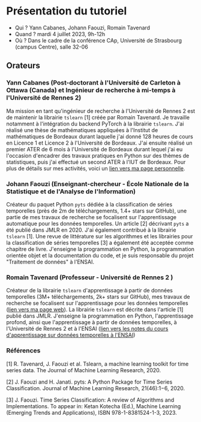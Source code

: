 # Présentation du tutoriel

* Qui ? Yann Cabanes, Johann Faouzi, Romain Tavenard
* Quand ? mardi 4 juillet 2023, 9h-12h
* Où ? Dans le cadre de la conférence CAp, Université de Strasbourg (campus Centre), salle 32-06

## Orateurs

### Yann Cabanes (Post-doctorant à l'Université de Carleton à Ottawa (Canada) et Ingénieur de recherche à mi-temps à l'Université de Rennes 2)
  
Ma mission en tant qu'ingénieur de recherche à l'Université de Rennes 2 est de maintenir la librairie `tslearn` [1] créée par Romain Tavenard.
Je travaille notamment à l'intégration du backend PyTorch à la librairie `tslearn`.
J'ai réalisé une thèse de mathématiques appliquées à l'Institut de mathématiques de Bordeaux durant laquelle j'ai donné 128 heures de cours en Licence 1 et Licence 2 à l'Université de Bordeaux. J'ai ensuite réalisé un premier ATER de 6 mois à l'Université de Bordeaux durant lequel j'ai eu l'occasion d'encadrer des travaux pratiques en Python sur des thèmes de statistiques, puis j'ai effectué un second ATER à l'IUT de Bordeaux. 
Pour plus de détails sur mes activités, voici un [lien vers ma page personnelle](https://ycabanes.perso.math.cnrs.fr/).

### Johann Faouzi (Enseignant-chercheur - École Nationale de la Statistique et de l'Analyse de l'Information)

Créateur du paquet Python `pyts` dédiée à la classification de séries temporelles (près de 2m de téléchargements, 1.4+ stars sur GitHub), une partie de mes travaux de recherche se focalisent sur l'apprentissage automatique pour les données temporelles. Un article [2] décrivant `pyts` a été publié dans JMLR en 2020. J'ai également contribué à la librairie `tslearn` [1]. Une revue de littérature sur les algorithmes et les librairies pour la classification de séries temporelles [3] a également été acceptée comme chapitre de livre.
J'enseigne la programmation en Python, la programmation orientée objet et la documentation du code, et je suis responsable du projet "Traitement de données" à l'ENSAI.

### Romain Tavenard (Professeur - Université de Rennes 2 )

Créateur de la librairie `tslearn` d'apprentissage à partir de données temporelles (3M+ téléchargements, 2k+ stars sur GitHub), mes travaux de recherche se focalisent sur l'apprentissage pour les données temporelles ([lien vers ma page web](https://rtavenar.github.io)).
La librairie `tslearn` est décrite dans l'article [1] publié dans JMLR.
J'enseigne la programmation en Python, l'apprentissage profond, ainsi que l'apprentissage à partir de données temporelles, à l'Université de Rennes 2 et à l'ENSAI ([lien vers les notes du cours d'apprentissage sur données temporelles à l'ENSAI](https://rtavenar.github.io/ml4ts_ensai/))
  
### Références

[1] R. Tavenard, J. Faouzi et al. Tslearn, a machine learning toolkit for time series data. The Journal of Machine Learning Research, 2020.

[2] J. Faouzi and H. Janati. pyts: A Python Package for Time Series Classification. Journal of Machine Learning Research, 21(46):1−6, 2020.

[3] J. Faouzi. Time Series Classification: A review of Algorithms and Implementations. To appear in: Ketan Kotecha (Ed.), Machine Learning (Emerging Trends and Applications), ISBN 978-1-8381524-1-3, 2023.
